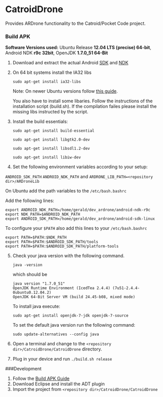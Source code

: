 CatroidDrone
============

Provides ARDrone functionality to the Catroid/Pocket Code project.

### Build APK

**Software Versions used:** Ubuntu Release **12.04 LTS (precise) 64-bit**, Android NDK **r9c 32bit**, OpenJDK **1.7.0_51 64-Bit**

1. Download and extract the actual Android [SDK](http://developer.android.com/sdk/index.html?utm_source=weibolife) and [NDK](http://developer.android.com/tools/sdk/ndk/index.html)
2. On 64 bit systems install the IA32 libs 
 
   ``sudo apt-get install ia32-libs`` 

    Note: On newer Ubuntu versions follow [this   guide](http://askubuntu.com/questions/107230/what-happened-to-the-ia32-libs-package).

    You also have to install some libaries. Follow the instructions of the installation script (build.sh). If the      compilation failes please install the missing libs instructed by the script.
   

3. Install the build essentials:

   ``sudo apt-get install build-essential``
   
   ``sudo apt-get install libgtk2.0-dev`` 

   ``sudo apt-get install libsdl1.2-dev`` 
   
   ``sudo apt-get install libiw-dev``
   
4. Set the following environment variables according to your setup: 
 
 ``ANDROID_SDK_PATH`` ``ANDROID_NDK_PATH`` and ``ARDRONE_LIB_PATH=<repository dir>/ARDroneLib``

  On Ubuntu add the path variables to the ``/etc/bash.bashrc`` 
  
  Add the following lines:
  
  ```
  export ANDROID_NDK_PATH=/home/gerald/dev_ardrone/android-ndk-r9c
  export NDK_PATH=$ANDROID_NDK_PATH
  export ANDROID_SDK_PATH=/home/gerald/dev_ardrone/android-sdk-linux
  ```
  To configure your ``$PATH`` also add this lines to your ``/etc/bash.bashrc``
  
   ```
  export PATH=$PATH:$NDK_PATH
  export PATH=$PATH:$ANDROID_SDK_PATH/tools
  export PATH=$PATH:$ANDROID_SDK_PATH/platform-tools
   ```
  
5. Check your java version with the following command.

   ``java -version``
   
   which should be
   
   ```
   java version "1.7.0_51"
   OpenJDK Runtime Environment (IcedTea 2.4.4) (7u51-2.4.4-0ubuntu0.12.04.2)
   OpenJDK 64-Bit Server VM (build 24.45-b08, mixed mode)
   ```
   To install java execute:
   
   ``sudo apt-get install openjdk-7-jdk openjdk-7-source``
   
   To set the default java version run the following command:
   
   ``sudo update-alternatives --config java``
   
6. Open a terminal and change to the ``<repository dir>/CatroidDrone/CatroidDrone`` directory.
7. Plug in your device and run ``./build.sh release``

###Development
1. Follow the [Build APK Guide](https://github.com/wagnergerald/CatroidDrone/#build-apk)
2. Download Eclipse and install the ADT plugin
3. Import the project from ``<repository dir>/CatroidDrone/CatroidDrone``
